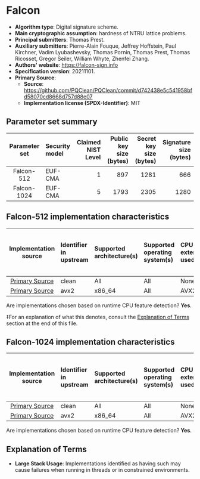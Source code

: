 # Falcon

- **Algorithm type**: Digital signature scheme.
- **Main cryptographic assumption**: hardness of NTRU lattice problems.
- **Principal submitters**: Thomas Prest.
- **Auxiliary submitters**: Pierre-Alain Fouque, Jeffrey Hoffstein, Paul Kirchner, Vadim Lyubashevsky, Thomas Pornin, Thomas Prest, Thomas Ricosset, Gregor Seiler, William Whyte, Zhenfei Zhang.
- **Authors' website**: https://falcon-sign.info
- **Specification version**: 20211101.
- **Primary Source**<a name="primary-source"></a>:
  - **Source**: https://github.com/PQClean/PQClean/commit/d742438e5c541958bfd58070cd8668d757d88e07
  - **Implementation license (SPDX-Identifier)**: MIT


## Parameter set summary

|  Parameter set  | Security model   |   Claimed NIST Level |   Public key size (bytes) |   Secret key size (bytes) |   Signature size (bytes) |
|:---------------:|:-----------------|---------------------:|--------------------------:|--------------------------:|-------------------------:|
|   Falcon-512    | EUF-CMA          |                    1 |                       897 |                      1281 |                      666 |
|   Falcon-1024   | EUF-CMA          |                    5 |                      1793 |                      2305 |                     1280 |

## Falcon-512 implementation characteristics

|       Implementation source       | Identifier in upstream   | Supported architecture(s)   | Supported operating system(s)   | CPU extension(s) used   | No branching-on-secrets claimed?   | No branching-on-secrets checked by valgrind?   | Large stack usage?‡   |
|:---------------------------------:|:-------------------------|:----------------------------|:--------------------------------|:------------------------|:-----------------------------------|:-----------------------------------------------|:----------------------|
| [Primary Source](#primary-source) | clean                    | All                         | All                             | None                    | True                               | True                                           | False                 |
| [Primary Source](#primary-source) | avx2                     | x86\_64                     | All                             | AVX2                    | True                               | True                                           | False                 |

Are implementations chosen based on runtime CPU feature detection? **Yes**.

 ‡For an explanation of what this denotes, consult the [Explanation of Terms](#explanation-of-terms) section at the end of this file.

## Falcon-1024 implementation characteristics

|       Implementation source       | Identifier in upstream   | Supported architecture(s)   | Supported operating system(s)   | CPU extension(s) used   | No branching-on-secrets claimed?   | No branching-on-secrets checked by valgrind?   | Large stack usage?   |
|:---------------------------------:|:-------------------------|:----------------------------|:--------------------------------|:------------------------|:-----------------------------------|:-----------------------------------------------|:---------------------|
| [Primary Source](#primary-source) | clean                    | All                         | All                             | None                    | True                               | True                                           | False                |
| [Primary Source](#primary-source) | avx2                     | x86\_64                     | All                             | AVX2                    | True                               | True                                           | False                |

Are implementations chosen based on runtime CPU feature detection? **Yes**.

## Explanation of Terms

- **Large Stack Usage**: Implementations identified as having such may cause failures when running in threads or in constrained environments.